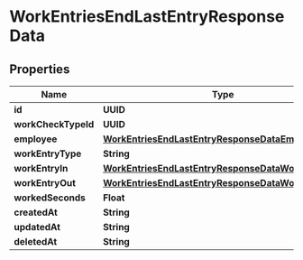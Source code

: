 

# WorkEntriesEndLastEntryResponseData


## Properties

| Name | Type | Description | Notes |
|------------ | ------------- | ------------- | -------------|
|**id** | **UUID** |  |  [optional] |
|**workCheckTypeId** | **UUID** |  |  [optional] |
|**employee** | [**WorkEntriesEndLastEntryResponseDataEmployee**](WorkEntriesEndLastEntryResponseDataEmployee.md) |  |  [optional] |
|**workEntryType** | **String** |  |  [optional] |
|**workEntryIn** | [**WorkEntriesEndLastEntryResponseDataWorkEntryIn**](WorkEntriesEndLastEntryResponseDataWorkEntryIn.md) |  |  [optional] |
|**workEntryOut** | [**WorkEntriesEndLastEntryResponseDataWorkEntryOut**](WorkEntriesEndLastEntryResponseDataWorkEntryOut.md) |  |  [optional] |
|**workedSeconds** | **Float** |  |  [optional] |
|**createdAt** | **String** |  |  [optional] |
|**updatedAt** | **String** |  |  [optional] |
|**deletedAt** | **String** |  |  [optional] |



